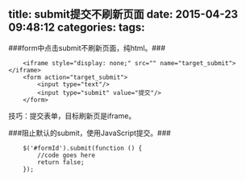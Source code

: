title: submit提交不刷新页面
date: 2015-04-23 09:48:12
categories:
tags:
---
###form中点击submit不刷新页面，纯html。###

```
	<iframe style="display: none;" src="" name="target_submit"></iframe>
	<form action="target_submit">
		<input type="text"/>
		<input type="submit" value="提交"/>
	</form>
```

技巧：提交表单，目标刷新页是iframe。

###阻止默认的submit，使用JavaScript提交。###

```
	$('#formId').submit(function () {
		//code goes here
	 	return false;
	});
```


